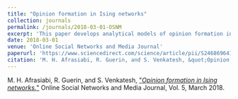 ```yaml
---
title: "Opinion formation in Ising networks" 
collection: journals
permalink: /journals/2018-03-01-OSNM
excerpt: 'This paper develops analytical models of opinion formation in networks when influence biases are present'
date: 2018-03-01
venue: 'Online Social Networks and Media Journal'
paperurl: 'https://www.sciencedirect.com/science/article/pii/S2468696417301003'
citation: 'M. H. Afrasiabi, R. Guerin, and S. Venkatesh, &quot;Opinion formation in Ising networks.&quot; Online Social Networks and Media Journal, Vol. 5, March 2018'  
---
```


M. H. Afrasiabi, R. Guerin, and S. Venkatesh, ["*Opinion formation in Ising networks.*"](https://www.sciencedirect.com/science/article/pii/S2468696417301003) 
Online Social Networks and Media Journal, Vol. 5, March 2018.

  